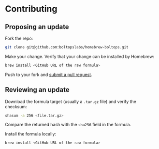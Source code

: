 # Contributing

## Proposing an update

Fork the repo:

```bash
git clone git@github.com:boltopslabs/homebrew-boltops.git
```

Make your change. Verify that your change can be installed by Homebrew:

```bash
brew install <GitHub URL of the raw formula>
```

Push to your fork and [submit a pull request][pr].

[pr]: https://github.com/boltopslabs/homebrew-boltops/compare/

## Reviewing an update

Download the formula target (usually a `.tar.gz` file) and verify the checksum:

```bash
shasum -a 256 <file.tar.gz>
```

Compare the returned hash with the `sha256` field in the formula.

Install the formula locally:

```bash
brew install <GitHub URL of the raw formula>
```
